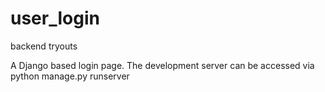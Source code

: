 # user_login
backend tryouts

A Django based login page. The development server can be accessed via python manage.py runserver
